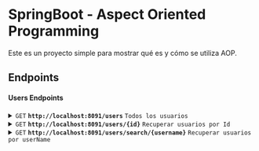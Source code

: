 # SpringBoot - Aspect Oriented Programming

Este es un proyecto simple para mostrar qué es y cómo se utiliza AOP.

## Endpoints

#### Users Endpoints

<details>
 <summary><code>GET</code> <code><b>http://localhost:8091/users</b></code> <code>Todos los usuarios</code></summary>

##### Parameters

> None

##### Responses

> | http code     | content-type                      | response                                                            |
> |---------------|-----------------------------------|---------------------------------------------------------------------|
> | `200`         | `application/json;charset=UTF-8`        | json string                                                         |

</details>

<details>
 <summary><code>GET</code> <code><b>http://localhost:8091/users/{id}</b></code> <code>Recuperar usuarios por Id</code></summary>

##### Parameters

> | name              |  type     | data type      | description                         |
> |-------------------|-----------|----------------|-------------------------------------|
> | `id` |  required | int   | El identificador del usuario    |

##### Responses

> | http code     | content-type                      | response                                                            |
> |---------------|-----------------------------------|---------------------------------------------------------------------|
> | `200`         | `application/json;charset=UTF-8`        | json string                                                         |

</details>

<details>
 <summary><code>GET</code> <code><b>http://localhost:8091/users/search/{username}</b></code> <code>Recuperar usuarios por userName</code></summary>

##### Parameters

> | name              |  type     | data type      | description                         |
> |-------------------|-----------|----------------|-------------------------------------|
> | `username` |  required | string   | El nombre del usuario    |

##### Responses

> | http code     | content-type                      | response                                                            |
> |---------------|-----------------------------------|---------------------------------------------------------------------|
> | `200`         | `application/json;charset=UTF-8`        | json string                                                         |

</details>